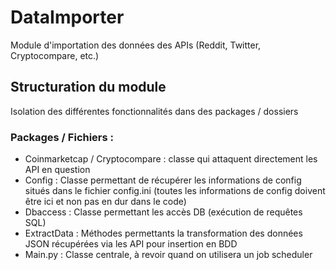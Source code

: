 # DataImporter
Module d'importation des données des APIs (Reddit, Twitter, Cryptocompare, etc.)

## Structuration du module
Isolation des différentes fonctionnalités dans des packages / dossiers

### Packages / Fichiers :
- Coinmarketcap / Cryptocompare : classe qui attaquent directement les API en question
- Config : Classe permettant de récupérer les informations de config situés dans le fichier config.ini (toutes les informations de config doivent être ici et non pas en dur dans le code)
- Dbaccess : Classe permettant les accès DB (exécution de requêtes SQL)
- ExtractData : Méthodes permettants la transformation des données JSON récupérées via les API pour insertion en BDD
- Main.py : Classe centrale, à revoir quand on utilisera un job scheduler 